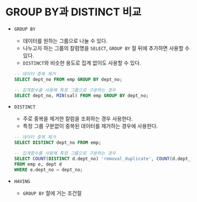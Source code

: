 # GROUP BY과 DISTINCT 비교

- `GROUP BY`
  - 데이터를 원하는 그룹으로 나눌 수 있다.
  - 나누고자 하는 그룹의 칼럼명을 `SELECT`, `GROUP BY` 절 뒤에 추가하면 사용할 수 있다.
  - `DISTINCT`와 비슷한 용도로 집계 없이도 사용할 수 있다.

  ```sql
  -- 데이터 중복 제거
  SELECT dept_no FROM emp GROUP BY dept_no;

  -- 집계함수를 사용해 특정 그룹으로 구분하는 경우
  SELECT dept_no, MIN(sal) FROM emp GROUP BY dept_no;
  ```

- `DISTINCT`
  - 주로 중복을 제거한 칼럼을 조회하는 경우 사용한다.
  - 특정 그룹 구분없이 중복된 데이터를 제거하는 경우에 사용한다.

  ```sql
  -- 데이터 중복 제거
  SELECT DISTINCT dept_no FROM emp;

  -- 집계함수를 사용해 특정 그룹으로 구분하는 경우
  SELECT COUNT(DISTINCT d.dept_no) 'removal_duplicate', COUNT(d.dept_no) 'total_no'
  FROM emp e, dept d
  WHERE e.dept_no = dept_no;
  ```

- `HAVING`
  - `GROUP BY` 절에 거는 조건절
